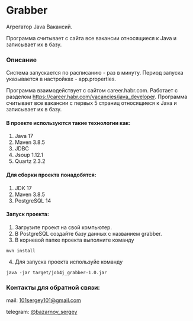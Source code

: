 
# Grabber
Агрегатор Java Вакансий.

Программа  считывает с сайта все вакансии относящиеся к Java и записывает их в базу.

### Описание
Система запускается по расписанию - раз в минуту.  Период запуска указывается в настройках - app.properties.

Программа взаимодействует с сайтом career.habr.com.
Работает с разделом https://career.habr.com/vacancies/java_developer.
Программа считывает все вакансии c первых 5 страниц относящиеся к Java и записывает их в базу.

#### В проекте используются такие технологии как:

1. Java 17
2. Maven 3.8.5
3. JDBC
4. Jsoup 1.12.1
5. Quartz 2.3.2


#### Для сборки проекта понадобятся:
1. JDK 17
2. Maven 3.8.5
3. PostgreSQL 14

#### Запуск проекта:
1. Загрузите проект на свой компьютер.
2. В PostgreSQL создайте базу данных с названием grabber.
3. В корневой папке проекта выполните команду
```shell
mvn install
```
4. Для запуска проекта используйе команду
 ```shell
java -jar target/job4j_grabber-1.0.jar
```
### Контакты для обратной связи:

mail: 101sergey101@gmail.com

telegram: [@bazarnov_sergey](https://t.me/bazarnov_sergey)
